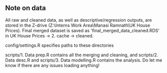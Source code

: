 ## Note on data

All raw and cleaned data, as well as descriptive/regression outputs, are stored in the Z-drive (Z:\Interns Work Area\Manasi Ramnath\UK House Prices).
Final merged dataset is saved as 'final_merged_data_cleaned.RDS' in UK House Prices -> 2. cache -> cleaned.

config/settings.R specifies paths to these directories

scripts/1. Data prep.R contains all the merging and cleaning, and scripts/2. Data desc.R and scripts/3. Data modelling.R contains the analysis. Do let me know if there are any issues loading anything!
